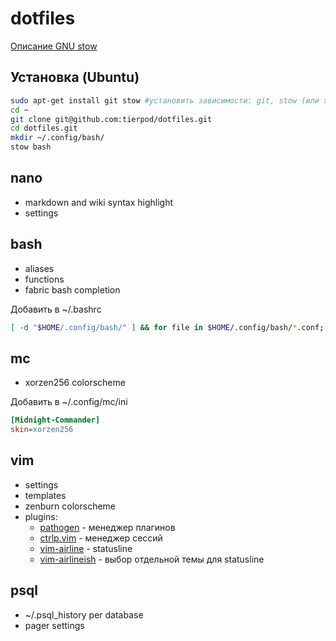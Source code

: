 # dotfiles

[Описание GNU stow](https://github.com/tierpod/dotfiles/wiki/stow)

## Установка (Ubuntu)
```bash
sudo apt-get install git stow #установить зависимости: git, stow (или xstow):
cd ~
git clone git@github.com:tierpod/dotfiles.git
cd dotfiles.git
mkdir ~/.config/bash/
stow bash
```

## nano
* markdown and wiki syntax highlight
* settings

## bash
* aliases
* functions
* fabric bash completion

Добавить в ~/.bashrc
```bash
[ -d "$HOME/.config/bash/" ] && for file in $HOME/.config/bash/*.conf; do . $file; done]
```

## mc
* xorzen256 colorscheme

Добавить в ~/.config/mc/ini
```ini
[Midnight-Commander]
skin=xorzen256
```

## vim
* settings
* templates
* zenburn colorscheme
* plugins: 
  * [pathogen](https://github.com/tpope/vim-pathogen) - менеджер плагинов
  * [ctrlp.vim](http://kien.github.com/ctrlp.vim) - менеджер сессий
  * [vim-airline](https://github.com/bling/vim-airline) - statusline
  * [vim-airlineish](https://github.com/paranoida/vim-airlineish) - выбор отдельной темы для statusline


## psql
* ~/.psql_history per database
* pager settings
